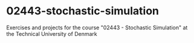 # 02443-stochastic-simulation
 Exercises and projects for the course "02443 - Stochastic Simulation" at the Technical University of Denmark
